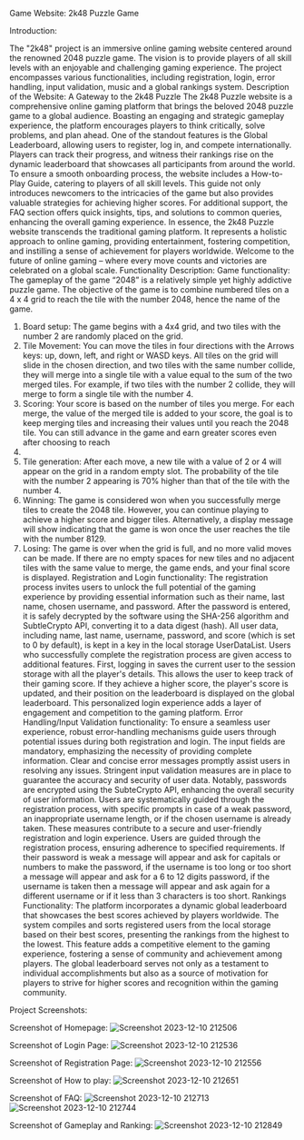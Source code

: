  Game Website: 2k48 Puzzle Game

Introduction:

The "2k48" project is an immersive online gaming website centered around the 
renowned 2048 puzzle game. The vision is to provide players of all skill levels with an 
enjoyable and challenging gaming experience. The project encompasses various 
functionalities, including registration, login, error handling, input validation, music and 
a global rankings system.
Description of the Website:
A Gateway to the 2k48 Puzzle
The 2k48 Puzzle website is a comprehensive online gaming platform that brings the 
beloved 2048 puzzle game to a global audience. Boasting an engaging and strategic 
gameplay experience, the platform encourages players to think critically, solve 
problems, and plan ahead. One of the standout features is the Global Leaderboard, 
allowing users to register, log in, and compete internationally. Players can track their 
progress, and witness their rankings rise on the dynamic leaderboard that showcases 
all participants from around the world.
To ensure a smooth onboarding process, the website includes a How-to-Play Guide, 
catering to players of all skill levels. This guide not only introduces newcomers to the 
intricacies of the game but also provides valuable strategies for achieving higher 
scores. For additional support, the FAQ section offers quick insights, tips, and solutions 
to common queries, enhancing the overall gaming experience.
In essence, the 2k48 Puzzle website transcends the traditional gaming platform. It 
represents a holistic approach to online gaming, providing entertainment, fostering 
competition, and instilling a sense of achievement for players worldwide. Welcome to 
the future of online gaming – where every move counts and victories are celebrated 
on a global scale.
Functionality Description:
Game functionality:
The gameplay of the game “2048” is a relatively simple yet highly addictive puzzle 
game. The objective of the game is to combine numbered tiles on a 4 x 4 grid to reach 
the tile with the number 2048, hence the name of the game.
1. Board setup: The game begins with a 4x4 grid, and two tiles with the number 
2 are randomly placed on the grid.
2. Tile Movement: You can move the tiles in four directions with the Arrows keys: 
up, down, left, and right or WASD keys. All tiles on the grid will slide in the 
chosen direction, and two tiles with the same number collide, they will merge 
into a single tile with a value equal to the sum of the two merged tiles. For 
example, if two tiles with the number 2 collide, they will merge to form a single 
tile with the number 4.
3. Scoring: Your score is based on the number of tiles you merge. For each merge, 
the value of the merged tile is added to your score, the goal is to keep merging 
tiles and increasing their values until you reach the 2048 tile. You can still 
advance in the game and earn greater scores even after choosing to reach 
2048.
4. Tile generation: After each move, a new tile with a value of 2 or 4 will appear 
on the grid in a random empty slot. The probability of the tile with the number 
2 appearing is 70% higher than that of the tile with the number 4.
5. Winning: The game is considered won when you successfully merge tiles to 
create the 2048 tile. However, you can continue playing to achieve a higher 
score and bigger tiles. Alternatively, a display message will show indicating that 
the game is won once the user reaches the tile with the number 8129.
6. Losing: The game is over when the grid is full, and no more valid moves can be 
made. If there are no empty spaces for new tiles and no adjacent tiles with the 
same value to merge, the game ends, and your final score is displayed.
Registration and Login functionality:
The registration process invites users to unlock the full potential of the gaming 
experience by providing essential information such as their name, last name, chosen 
username, and password. After the password is entered, it is safely decrypted by the 
software using the SHA-256 algorithm and SubtleCrypto API, converting it to a data 
digest (hash). All user data, including name, last name, username, password, and score 
(which is set to 0 by default), is kept in a key in the local storage UserDataList. Users 
who successfully complete the registration process are given access to additional 
features. First, logging in saves the current user to the session storage with all the 
player's details. This allows the user to keep track of their gaming score. If they achieve 
a higher score, the player's score is updated, and their position on the leaderboard is 
displayed on the global leaderboard. This personalized login experience adds a layer 
of engagement and competition to the gaming platform.
Error Handling/Input Validation functionality:
To ensure a seamless user experience, robust error-handling mechanisms guide users 
through potential issues during both registration and login. The input fields are 
mandatory, emphasizing the necessity of providing complete information. Clear and 
concise error messages promptly assist users in resolving any issues. Stringent input 
validation measures are in place to guarantee the accuracy and security of user data. 
Notably, passwords are encrypted using the SubteCrypto API, enhancing the overall 
security of user information. Users are systematically guided through the registration 
process, with specific prompts in case of a weak password, an inappropriate username 
length, or if the chosen username is already taken. These measures contribute to a 
secure and user-friendly registration and login experience. Users are guided through 
the registration process, ensuring adherence to specified requirements. If their 
password is weak a message will appear and ask for capitals or numbers to make the 
password, if the username is too long or too short a message will appear and ask for 
a 6 to 12 digits password, if the username is taken then a message will appear and ask 
again for a different username or if it less than 3 characters is too short.
Rankings Functionality:
The platform incorporates a dynamic global leaderboard that showcases the best 
scores achieved by players worldwide. The system compiles and sorts registered users 
from the local storage based on their best scores, presenting the rankings from the 
highest to the lowest. This feature adds a competitive element to the gaming 
experience, fostering a sense of community and achievement among players. The 
global leaderboard serves not only as a testament to individual accomplishments but 
also as a source of motivation for players to strive for higher scores and recognition 
within the gaming community.


Project Screenshots:

Screenshot of Homepage:
![Screenshot 2023-12-10 212506](https://github.com/SadikHyseni/2k48-game/assets/122787525/f62c17b0-1234-425c-8670-bcdb9ff1c8fa)

Screenshot of Login Page: 
![Screenshot 2023-12-10 212536](https://github.com/SadikHyseni/2k48-game/assets/122787525/89b6f90b-863f-4369-a749-431da2db0e69)

Screenshot of Registration Page:
![Screenshot 2023-12-10 212556](https://github.com/SadikHyseni/2k48-game/assets/122787525/6d4afc41-551a-475b-98b8-20abdcc72222)

Screenshot of How to play:
![Screenshot 2023-12-10 212651](https://github.com/SadikHyseni/2k48-game/assets/122787525/f90f1563-c1e6-42d8-863d-230ad506c0fc)

Screenshot of FAQ:
![Screenshot 2023-12-10 212713](https://github.com/SadikHyseni/2k48-game/assets/122787525/8f20699c-cbb7-4434-8929-db36bdaf47dd)
![Screenshot 2023-12-10 212744](https://github.com/SadikHyseni/2k48-game/assets/122787525/aa00788a-197c-463f-bbf8-00593c0f42a3)

Screenshot of Gameplay and Ranking:
![Screenshot 2023-12-10 212849](https://github.com/SadikHyseni/2k48-game/assets/122787525/f8d500e8-8ba0-423f-9501-c6975e6cd472)

